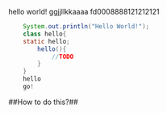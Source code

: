 hello world!
ggjjllkkaaaa
fd0008888121212121
```java
    System.out.println("Hello World!");
    class hello{
    static hello;
        hello(){
            //TODO
        }
    }
    hello
    go!
```
##How to do this?##
